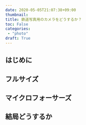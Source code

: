 ```yaml
---
date: 2020-05-05T21:07:38+09:00
thumbnail:
title: 鉄道写真用のカメラをどうするか？
toc: False
categories:
 - "photo"
draft: True
---
```


## はじめに
## フルサイズ
## マイクロフォーサーズ
## 結局どうするか

